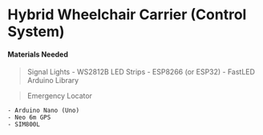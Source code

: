 # Hybrid Wheelchair Carrier (Control System)

#### Materials Needed 
> Signal Lights
	- WS2812B LED Strips
	- ESP8266 (or ESP32)
	- FastLED Arduino Library


> Emergency Locator

	- Arduino Nano (Uno)
	- Neo 6m GPS
	- SIM800L